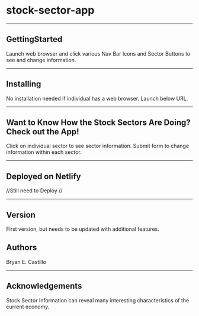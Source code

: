 # stock-sector-app
***

## GettingStarted

Launch web browser and click various Nav Bar Icons and Sector Buttons to see and change information.

***

## Installing

No installation needed if individual has a web browser. Launch below URL.

***

## Want to Know How the Stock Sectors Are Doing? Check out the App!

Click on individual sector to see sector information. Submit form to change information within each sector.

***

## Deployed on Netlify

//Still need to Deploy //

***

## Version

First version, but needs to be updated with additional features.

## Authors

Bryan E. Castillo

***

## Acknowledgements

Stock Sector Information can reveal many interesting characteristics of the current economy.


